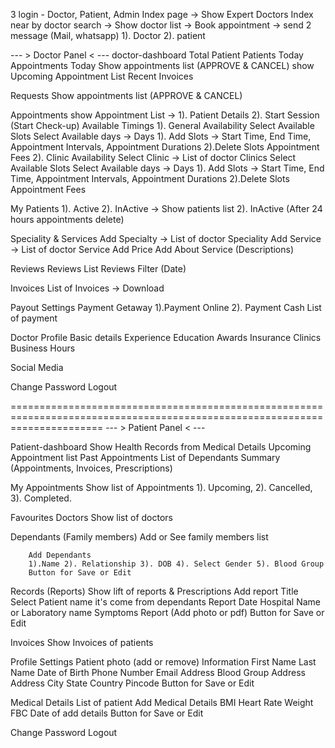 3 login - Doctor, Patient, Admin
Index page -> Show Expert Doctors
Index near by doctor search -> Show doctor list -> Book appointment -> send 2 message (Mail, whatsapp) 1). Doctor 2). patient


--- > Doctor Panel < ---
doctor-dashboard 
	Total Patient
	Patients Today 
	Appointments Today
	Show appointments list (APPROVE & CANCEL)
	show Upcoming Appointment List
	Recent Invoices

Requests
	Show appointments list (APPROVE & CANCEL)

Appointments
	show Appointment List -> 1). Patient Details
				 2). Start Session (Start Check-up)
Available Timings
	1). General Availability
		Select Available Slots
			Select Available days -> Days
			1). Add Slots -> Start Time, End Time, Appointment Intervals, Appointment Durations
			2).Delete Slots
			Appointment Fees
	2). Clinic Availability
		Select Clinic -> List of doctor Clinics
		Select Available Slots
			Select Available days -> Days
			1). Add Slots -> Start Time, End Time, Appointment Intervals, Appointment Durations
			2).Delete Slots
			Appointment Fees

My Patients
	1). Active 2). InActive -> Show patients list 
	2). InActive (After 24 hours appointments delete)

Speciality & Services
	Add Specialty -> List of doctor Speciality
	Add  Service -> List of doctor Service
	Add Price
	Add About Service (Descriptions)
	
Reviews
	Reviews List
	Reviews Filter (Date)

Invoices
	List of Invoices -> Download

Payout Settings
	Payment Getaway 1).Payment Online 2). Payment Cash
	List of payment

Doctor Profile
	Basic details 
	Experience
	Education
	Awards
	Insurance
	Clinics
	Business Hours

Social Media

Change Password
Logout

============================================================================================================================
--- > Patient Panel < ---

Patient-dashboard 
	Show Health Records from Medical Details
	Upcoming Appointment list
	Past Appointments
	List of Dependants
	Summary (Appointments, Invoices, Prescriptions)



My Appointments	
Show list of Appointments
	1). Upcoming, 
	2). Cancelled, 
	3). Completed.

Favourites Doctors
	Show list of doctors 

Dependants (Family members)
	Add or See family members list
		
		Add Dependants
		1).Name 2). Relationship 3). DOB 4). Select Gender 5). Blood Group
		Button for Save or Edit
		
Records (Reports)
	Show lift of reports & Prescriptions
	Add report
		Title
		Select Patient name it's come from dependants
		Report Date
		Hospital Name or Laboratory name
		Symptoms
		Report (Add photo or pdf)
			Button for Save or Edit

Invoices
	Show Invoices of patients
	
Profile Settings
	Patient photo (add or remove)
	Information
		First Name 
		Last Name
		Date of Birth 
		Phone Number 
		Email Address 
		Blood Group 
	Address
		Address
		City
		State
		Country
		Pincode 
	Button for Save or Edit

Medical Details
	List of patient 
	Add Medical Details
		BMI
		Heart Rate
		Weight
		FBC
		Date of add details
	Button for Save or Edit

Change Password
Logout